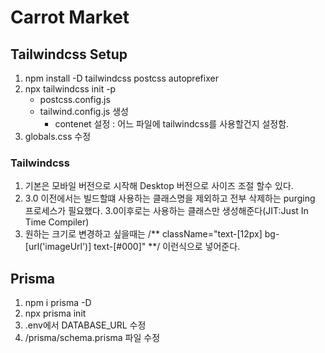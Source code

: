 # Carrot Market

## Tailwindcss Setup

1. npm install -D tailwindcss postcss autoprefixer
2. npx tailwindcss init -p
    - postcss.config.js
    - tailwind.config.js 생성
        - contenet 설정 : 어느 파일에 tailwindcss를 사용할건지 설정함.
3. globals.css 수정

### Tailwindcss

1. 기본은 모바일 버전으로 시작해 Desktop 버전으로 사이즈 조절 할수 있다.
2. 3.0 이전에서는 빌드할떄 사용하는 클래스명을 제외하고 전부 삭제하는 purging 프로세스가 필요했다. 3.0이후로는 사용하는 클래스만 생성해준다(JIT:Just In Time Compiler)
3. 원하는 크기로 변경하고 싶을때는 /** className="text-[12px] bg-[url('imageUrl')] text-[#000]" **/ 이런식으로 넣어준다.

## Prisma

1. npm i prisma -D
2. npx prisma init
3. .env에서 DATABASE_URL 수정
4. /prisma/schema.prisma 파일 수정
